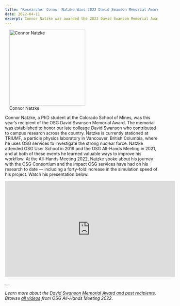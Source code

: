 ```yaml
---
title: "Researcher Connor Natzke Wins 2022 David Swanson Memorial Award"
date: 2022-04-11
excerpt: Connor Natzke was awarded the 2022 David Swanson Memorial Award at the March OSG All-Hands Meeting. The memorial was established to honor our late colleage David Swanson who contributed to campus research across the country.
---
```


<figure class="figure float-end" style="margin-left: 1em">
  <img src="{{ '/assets/images/Connor-Natzke-Square-smaller.jpg | relative_url }}" class="figure-img img-fluid rounded" alt="Connor Natzke" width="250px">
  <figcaption class="figure-caption">Connor Natzke<br/></figcaption>
</figure>

Connor Natzke, a PhD student at the Colorado School of Mines, was this year’s recipient of the OSG David Swanson Memorial Award. The memorial was established 
to honor our late colleage David Swanson who contributed to campus research across the country. Natzke is currently stationed at TRIUMF, a particle physics 
laboratory in Vancouver, British Columbia, where he uses OSG services to investigate the strong nuclear force. Natzke attended OSG User School in 2019 and 
the OSG All-Hands Meeting in 2021, and at both of these events he learned valuable ways to improve his workflow. At the All-Hands Meeting 2022, Natzke 
spoke about his journey with the OSG Consortium and the impact OSG services have had on his research to date –– including a forty-fold increase in the 
simulation speed of his project. Watch his presentation below. 

<iframe width="560" height="315" src="https://www.youtube.com/embed/YTyFIdOsJvY?controls=0" title="YouTube video player" frameborder="0" allow="accelerometer; autoplay; clipboard-write; encrypted-media; gyroscope; picture-in-picture" allowfullscreen></iframe>

... 

*Learn more about the [David Swanson Memorial Award and past recipients](https://path-cc.io/web-preview/preview-add-ahm-summary-article/news/2021-03-19-Nicholas-Cooley-2021-David-Swanson-Award-Winner/). 
Browse [all videos](https://www.youtube.com/channel/UCVxyV0Lr1KiTeq7bTw3gwLw/playlists?view=50&sort=dd&shelf_id=1) from OSG All-Hands Meeting 2022.*
